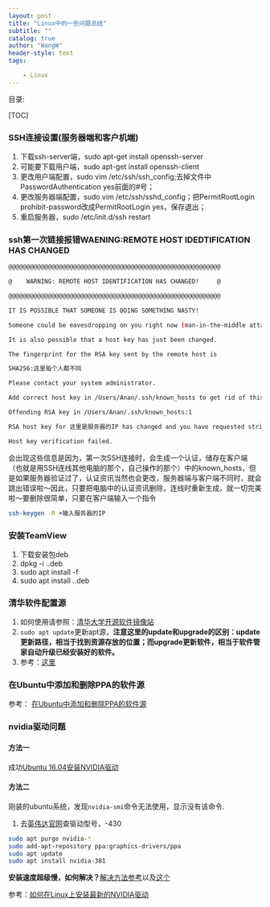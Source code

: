 ```yaml
---
layout: post
title: "Linux中的一些问题总结"
subtitle: ""
catalog: true
author: "WangW"
header-style: text
tags: 

    - Linux
---
```



目录:

[TOC]

<!--break-->

### SSH连接设置(服务器端和客户机端)

1. 下载ssh-server端，sudo apt-get install openssh-server
2. 可能要下载用户端，sudo apt-get install openssh-client
3. 更改用户端配置，sudo vim /etc/ssh/ssh_config;去掉文件中PasswordAuthentication yes前面的#号；
4. 更改服务器端配置，sudo vim /etc/ssh/sshd_config；把PermitRootLogin prohibit-password改成PermitRootLogin yes，保存退出；
5. 重启服务器，sudo /etc/init.d/ssh restart


### ssh第一次链接报错WAENING:REMOTE HOST IDEDTIFICATION HAS CHANGED
```bash
@@@@@@@@@@@@@@@@@@@@@@@@@@@@@@@@@@@@@@@@@@@@@@@@@@@@@@@@@@@

@    WARNING: REMOTE HOST IDENTIFICATION HAS CHANGED!     @

@@@@@@@@@@@@@@@@@@@@@@@@@@@@@@@@@@@@@@@@@@@@@@@@@@@@@@@@@@@

IT IS POSSIBLE THAT SOMEONE IS DOING SOMETHING NASTY!

Someone could be eavesdropping on you right now (man-in-the-middle attack)!

It is also possible that a host key has just been changed.

The fingerprint for the RSA key sent by the remote host is

SHA256:这里每个人都不同

Please contact your system administrator.

Add correct host key in /Users/Anan/.ssh/known_hosts to get rid of this message.

Offending RSA key in /Users/Anan/.ssh/known_hosts:1

RSA host key for 这里是服务器的IP has changed and you have requested strict checking.

Host key verification failed.
```
会出现这些信息是因为，第一次SSH连接时，会生成一个认证，储存在客户端（也就是用SSH连线其他电脑的那个，自己操作的那个）中的known_hosts，但是如果服务器验证过了，认证资讯当然也会更改，服务器端与客户端不同时，就会跳出错误啦～因此，只要把电脑中的认证资讯删除，连线时重新生成，就一切完美啦～要删除很简单，只要在客户端输入一个指令
```bash
ssh-keygen -R +输入服务器的IP
```

### 安装TeamView
1. 下载安装包deb
2. dpkg -i ..deb
3. sudo apt install -f
4. sudo apt install ..deb

### 清华软件配置源
1. 如何使用请参照：[清华大学开源软件镜像站](https://mirrors.tuna.tsinghua.edu.cn/help/ubuntu/)
2. ``sudo apt update``更新apt源，**注意这里的update和upgrade的区别：update更新路径，相当于找到资源存放的位置；而upgrade更新软件，相当于软件管家自动升级已经安装好的软件。** 
3. 参考：[这里](http://www.bewindoweb.com/179.html)

### 在Ubuntu中添加和删除PPA的软件源
参考：
[在Ubuntu中添加和删除PPA的软件源](https://blog.csdn.net/lu_embedded/article/details/55803500)

### nvidia驱动问题
#### 方法一
成功[Ubuntu 16.04安装NVIDIA驱动](https://blog.csdn.net/CosmosHua/article/details/76644029)
#### 方法二
刚装的ubuntu系统，发现``nvidia-smi``命令无法使用，显示没有该命令.
1. 去[英伟达官网](https://www.nvidia.com/Download/driverResults.aspx/151568/en-us)查驱动型号，-430
```bash
sudo apt purge nvidia-*
sudo add-apt-repository ppa:graphics-drivers/ppa
sudo apt update
sudo apt install nvidia-381
```
**安装速度超级慢，如何解决？**[解决方法参考](https://blog.csdn.net/u014561933/article/details/79958017)以及[这个](https://blog.csdn.net/CosmosHua/article/details/76644029)

参考：[如何在Linux上安装最新的NVIDIA驱动](https://10.linuxstory.net/how-to-install-latest-nvidia-drivers-in-linux/)

